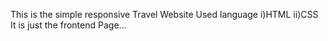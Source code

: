 This is the simple responsive Travel Website 
Used language 
i)HTML
ii)CSS
It is just the frontend Page...
